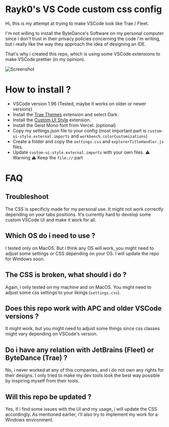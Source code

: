 # Rayk0's VS Code custom css config
Hi, this is my attempt at trying to make VSCode look like Trae / Fleet.

I'm not willing to install the ByteDance's Software on my personal computer since i don't trust in their privacy policies concerning the code i'm writing, but i really like the way they approach the idea of designing an IDE.

That's why i created this repo, which is using some VSCode extensions to make VSCode prettier (in my opinion).

![Screenshot](https://github.com/Rayk0/vs-trae/blob/main/custom-vscode.png?raw=true)

# How to install ?

- VSCode version 1.96 (Tested, maybe it works on older or newer versions)
- Install the [Trae Themes](https://marketplace.visualstudio.com/items?itemName=yanfeixin.trae-themes) extension and select Dark.
- Install the [Custom UI Style](https://marketplace.visualstudio.com/items?itemName=subframe7536.custom-ui-style) extension.
- Install the Geist Mono font from Vercel. (optional)
- Copy my settings.json file to your config (most important part is `custom-ui-style.external.imports` and `workbench.colorCustomizations`)
- Create a folder and copy the `settings.css` and `explorerTitleHandler.js` files.
- Update `custom-ui-style.external.imports` with your own files. ⚠️ Warning ⚠️ Keep the `file://` part

# FAQ
## Troubleshoot
The CSS is specificly made for my personal use. It might not work correctly depending on your tabs positions. It's currently hard to develop some custom VSCode UI and make it work for all.

## Which OS do i need to use ?
I tested only on MacOS. But i think any OS will work, you might need to adjust some settings or CSS depending on your OS. I will update the repo for Windows soon.

## The CSS is broken, what should i do ?
Again, i only tested on my machine and on MacOS. You might need to adjust some css settings to your likings (`settings.css`).

## Does this repo work with APC and older VSCode versions ?
It might work, but you might need to adjust some things since css classes might vary depending on VSCode's version.

## Do i have any relation with JetBrains (Fleet) or ByteDance (Trae) ?
No, i never worked at any of this companies, and i do not own any rights for their designs. I only tried to make my dev tools look the best way possible by inspiring myself from their tools.

## Will this repo be updated ?
Yes, if i find some issues with the UI and my usage, i will update the CSS accordingly. As mentioned earlier, i'll also try to implement my work for a Windows environment.
